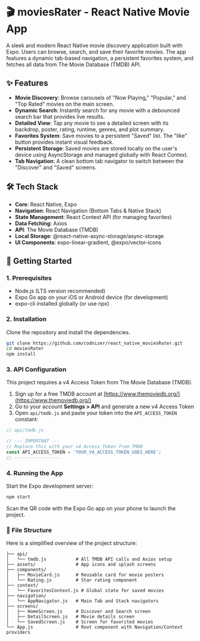 # 🎬 moviesRater - React Native Movie App

A sleek and modern React Native movie discovery application built with Expo. Users can browse, search, and save their favorite movies. The app features a dynamic tab-based navigation, a persistent favorites system, and fetches all data from The Movie Database (TMDB) API.

## ✨ Features

- **Movie Discovery**: Browse carousels of "Now Playing," "Popular," and "Top Rated" movies on the main screen.
- **Dynamic Search**: Instantly search for any movie with a debounced search bar that provides live results.
- **Detailed View**: Tap any movie to see a detailed screen with its backdrop, poster, rating, runtime, genres, and plot summary.
- **Favorites System**: Save movies to a persistent "Saved" list. The "like" button provides instant visual feedback.
- **Persistent Storage**: Saved movies are stored locally on the user's device using AsyncStorage and managed globally with React Context.
- **Tab Navigation**: A clean bottom tab navigator to switch between the "Discover" and "Saved" screens.

## 🛠 Tech Stack

- **Core**: React Native, Expo
- **Navigation**: React Navigation (Bottom Tabs & Native Stack)
- **State Management**: React Context API (for managing favorites)
- **Data Fetching**: Axios
- **API**: The Movie Database (TMDB)
- **Local Storage**: @react-native-async-storage/async-storage
- **UI Components**: expo-linear-gradient, @expo/vector-icons

## 🚀 Getting Started

### 1. Prerequisites

- Node.js (LTS version recommended)
- Expo Go app on your iOS or Android device (for development)
- expo-cli installed globally (or use npx)

### 2. Installation

Clone the repository and install the dependencies.

```bash
git clone https://github.com/codnizer/react_native_moviesRater.git
cd moviesRater
npm install
```
### 3. API Configuration

This project requires a v4 Access Token from The Movie Database (TMDB).

1. Sign up for a free TMDB account at [https://www.themoviedb.org/](https://www.themoviedb.org/)
2. Go to your account **Settings > API** and generate a new v4 Access Token
3. Open `api/tmdb.js` and paste your token into the `API_ACCESS_TOKEN` constant:

```javascript
// api/tmdb.js

// --- IMPORTANT ---
// Replace this with your v4 Access Token from TMDB
const API_ACCESS_TOKEN = 'YOUR_V4_ACCESS_TOKEN_GOES_HERE';
// -----------------
```
### 4. Running the App

Start the Expo development server:

```bash
npm start
```
Scan the QR code with the Expo Go app on your phone to launch the project.

### 📁 File Structure

Here is a simplified overview of the project structure:
```text
├── api/
│   └── tmdb.js           # All TMDB API calls and Axios setup
├── assets/               # App icons and splash screens
├── components/
│   ├── MovieCard.js      # Reusable card for movie posters
│   └── Rating.js         # Star rating component
├── context/
│   └── FavoritesContext.js # Global state for saved movies
├── navigation/
│   └── AppNavigator.js   # Main Tab and Stack navigators
├── screens/
│   ├── HomeScreen.js     # Discover and Search screen
│   ├── DetailScreen.js   # Movie details screen
│   └── SavedScreen.js    # Screen for favorited movies
└── App.js                # Root component with Navigation/Context providers
```